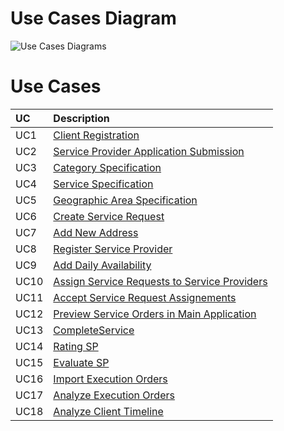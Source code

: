 # Use Cases Diagram

![Use Cases Diagrams](UseCases/DUC.png)

# Use Cases

| UC    | Description                                                                                     |
| :---- | :------------------------------------------------------------------------                       |
| UC1   | [Client Registration](UseCases/UC1_ClientRegistration.md)                                       |
| UC2   | [Service Provider Application Submission](UseCases/UC2_ServiceProviderApplicationSubmission.md) |
| UC3   | [Category Specification](UseCases/UC3_CategorySpecification.md)                                 |
| UC4   | [Service Specification](UseCases/UC4_ServiceSpecification.md)                                   |
| UC5   | [Geographic Area Specification](UseCases/UC5_GeographicAreaSpecification.md)                    |
| UC6   | [Create Service Request](UseCases/UC6_CreateServiceRequest.md)                                  |
| UC7   | [Add New Address](UseCases/UC7_AddNewAddress.md)                                                |
| UC8   | [Register Service Provider](UseCases/UC8_RegisterServiceProvider.md)                            |
| UC9   | [Add Daily Availability](UseCases/UC9_AddDailyAvailability.md)                                  |
| UC10  | [Assign Service Requests to Service Providers](UseCases/UC10_AssignServiceRequests.md)          |
| UC11  | [Accept Service Request Assignements](UseCases/UC11_AcceptServiceRequestAssignements.md)        |
| UC12  | [Preview Service Orders in Main Application](UseCases/UC12_PreviewServiceOrdersMainApp.md)      |
| UC13  | [CompleteService](UseCases/UC13_CompleteService.md)                                             |
| UC14  | [Rating SP](UseCases/UC14_RatingSP.md)                                                          |
| UC15  | [Evaluate SP](UseCases/UC15_EvaluateSP.md)                                                      |
| UC16  | [Import Execution Orders](UseCases/UC16_ImportExecutionOrders.md)                               |
| UC17  | [Analyze Execution Orders](UseCases/UC17_AnalyzeExecutionOrders.md)                             |
| UC18  | [Analyze Client Timeline](UseCases/UC18_AnalyzeClientTimeline.md)                               |
